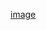 [image](https://user-images.githubusercontent.com/102018447/159671259-8e1c7638-1f45-4c73-b890-fe8461feb3c6.png)
